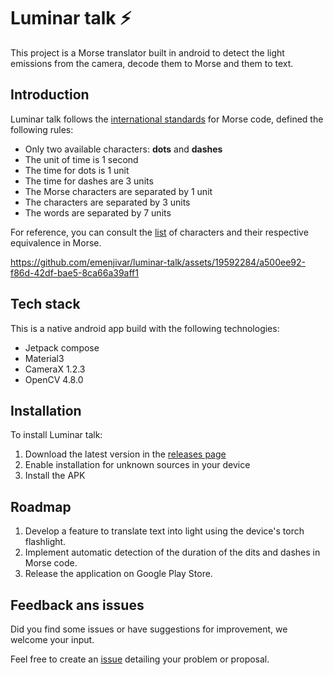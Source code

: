 # Luminar talk ⚡️
This project is a Morse translator built in android to detect the light emissions from the camera, decode them to Morse and them to text. 

## Introduction

Luminar talk follows the [international standards](https://en.wikipedia.org/wiki/Morse_code) for Morse code, defined the following rules:

- Only two available characters: **dots** and **dashes**
- The unit of time is 1 second
- The time for dots is 1 unit
- The time for dashes are 3 units
- The Morse characters are separated by 1 unit
- The characters are separated by 3 units
- The words are separated by 7 units

For reference, you can consult the [list](https://en.wikipedia.org/wiki/Morse_code#/media/File:International_Morse_Code.svg) of characters and their respective equivalence in Morse.

https://github.com/emenjivar/luminar-talk/assets/19592284/a500ee92-f86d-42df-bae5-8ca66a39aff1

## Tech stack

This is a native android app build with the following technologies:

- Jetpack compose
- Material3
- CameraX 1.2.3
- OpenCV 4.8.0

## Installation

To install Luminar talk:

1. Download the latest version in the [releases page](https://github.com/emenjivar/luminar-talk/releases/latest)
2. Enable installation for unknown sources in your device
3. Install the APK 

## Roadmap

1. Develop a feature to translate text into light using the device's torch flashlight.
2. Implement automatic detection of the duration of the dits and dashes in Morse code.
3. Release the application on Google Play Store.

## Feedback ans issues

Did you find some issues or have suggestions for improvement, we welcome your input.

Feel free to create an [issue](https://github.com/emenjivar/luminar-talk/issues/new) detailing your problem or proposal.
